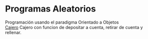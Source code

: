 # Programas Aleatorios
Programación usando el paradigma Orientado a Objetos  
[Cajero](./Cajero/README.md) Cajero con funcion de depositar a cuenta, retirar de cuenta y rellenar.  